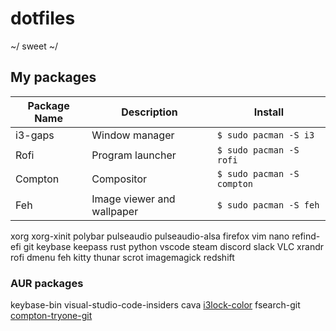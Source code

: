 # dotfiles

~/ sweet ~/

## My packages

| Package Name                | Description                   | Install                      |
|-----------------------------|-------------------------------|------------------------------|
| i3-gaps                     | Window manager                | `$ sudo pacman -S i3`        |
| Rofi                        | Program launcher              | `$ sudo pacman -S rofi`      |
| Compton                     | Compositor                    | `$ sudo pacman -S compton`   |
| Feh                         | Image viewer and wallpaper    | `$ sudo pacman -S feh`       |

xorg
xorg-xinit
polybar
pulseaudio
pulseaudio-alsa
firefox
vim
nano
refind-efi 
git
keybase
keepass
rust
python
vscode
steam
discord
slack
VLC
xrandr
rofi
dmenu
feh
kitty
thunar
scrot
imagemagick
redshift

### AUR packages

keybase-bin
visual-studio-code-insiders
cava
[i3lock-color](https://github.com/PandorasFox/i3lock-color)
fsearch-git
[compton-tryone-git](https://github.com/tryone144/compton)
